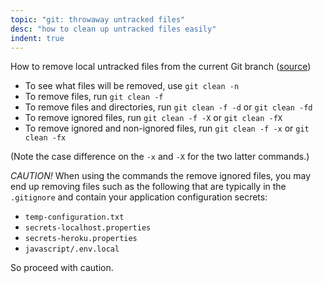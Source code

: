 ```yaml
---
topic: "git: throwaway untracked files"
desc: "how to clean up untracked files easily"
indent: true
---
```


How to remove local untracked files from the current Git branch ([source](https://koukia.ca/how-to-remove-local-untracked-files-from-the-current-git-branch-571c6ce9b6b1))


* To see what files will be removed, use `git clean -n`
* To remove files, run `git clean -f ` 
* To remove files and directories, run `git clean -f -d` or `git clean -fd`
* To remove ignored files, run `git clean -f -X` or `git clean -fX`
* To remove ignored and non-ignored files, run `git clean -f -x` or `git clean -fx`
  
(Note the case difference on the `-x` and `-X` for the two latter commands.)  


*CAUTION!* When using the commands the remove ignored files, you may end up removing files such as the following
that are typically in the `.gitignore` and contain your application configuration secrets:
* `temp-configuration.txt`
* `secrets-localhost.properties`
* `secrets-heroku.properties`
* `javascript/.env.local`

So proceed with caution.

